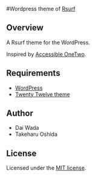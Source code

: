 #Wordpress theme of [Rsurf](http://rsurf.jp)

## Overview

A Rsurf theme for the WordPress.

Inspired by [Accessible OneTwo](https://github.com/tagawa/Accessible-OneTwo).

## Requirements

* [WordPress](http://wordpress.org/)
* [Twenty Twelve theme](http://wordpress.org/extend/themes/twentytwelve)

## Author

* Dai Wada
* Takeharu Oshida

## License

Licensed under the [MIT license](http://opensource.org/licenses/MIT).
